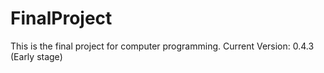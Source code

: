 # FinalProject
This is the final project for computer programming.
Current Version: 0.4.3 (Early stage)
